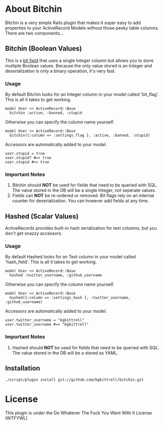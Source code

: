 # About Bitchin

Bitchin is a very simple Rails plugin that makes it super easy to add properties to your ActiveRecord Models without those pesky table columns. There are two components...

## Bitchin (Boolean Values)

This is a [bit field](http://en.wikipedia.org/wiki/Bit_field) that uses a single Integer column but allows you to store multiple Boolean values.  Because the only value stored is an Integer and deserialization is only a binary operation, it's very fast.

### Usage

By default Bitchin looks for an Integer column in your model called 'bit_flag'. This is all it takes to get working.

    model User << ActiveRecord::Base
      bitchin :active, :banned, :stupid

Otherwise you can specify the column name yourself.

    model User << ActiveRecord::Base
      bitchin({:column => :settings_flag }, :active, :banned, :stupid)

Accessors are automatically added to your model.

    user.stupid = true
    user.stupid? #=> true
    user.stupid #=> true

### Important Notes

1.  Bitchin should **NOT** be used for fields that need to be queried with SQL.  The value stored in the DB will be a single Integer, not seperate values. 
2.  Fields can **NOT** be re-ordered or removed. Bit flags rely on an internal counter for deserialization. You can however add fields at any time.  

## Hashed (Scalar Values)

ActiveRecords provides built-in hash serialization for text columns, but you don't get snazzy accessors.

### Usage

By default Hashed looks for an Text column in your model called 'hash_field'. This is all it takes to get working.

    model User << ActiveRecord::Base
      hashed :twitter_username, :github_username 

Otherwise you can specify the column name yourself.

    model User << ActiveRecord::Base
      hashed({:column => :settings_hash }, :twitter_username, :github_username)

Accessors are automatically added to your model.

    user.twitter_username = "bgkittrell"
    user.twitter_username #=> "bgkittrell"

### Important Notes

1.  Hashed should **NOT** be used for fields that need to be queried with SQL.  The value stored in the DB will be a stored as YAML.

## Installation

`./script/plugin install git://github.com/bgkittrell/bitchin.git`

# License

This plugin is under the Do Whatever The Fuck You Want With It License (WTFYWL)

